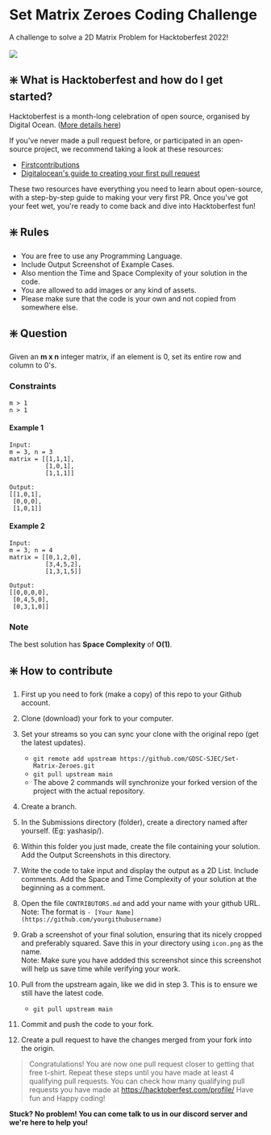 # Set Matrix Zeroes Coding Challenge

A challenge to solve a 2D Matrix Problem for Hacktoberfest 2022!<br /><br />
<img src="https://img.shields.io/badge/DIFFICULTY-Easy-228B22?style=for-the-badge&logo=OpenProject" />

## ❇️ What is Hacktoberfest and how do I get started?

Hacktoberfest is a month-long celebration of open source, organised by Digital Ocean. ([More details here](https://hacktoberfest.com/participation/))

If you've never made a pull request before, or participated in an open-source project, we recommend taking a look at these resources:

- [Firstcontributions](https://github.com/firstcontributions/first-contributions)
- [Digitalocean's guide to creating your first pull request](https://www.youtube.com/watch?v=nkuYH40cjo4)

These two resources have everything you need to learn about open-source, with a step-by-step guide to making your very first PR. Once you've got your feet wet, you're ready to come back and dive into Hacktoberfest fun!

## ❇️ Rules

- You are free to use any Programming Language.
- Include Output Screenshot of Example Cases.
- Also mention the Time and Space Complexity of your solution in the code.
- You are allowed to add images or any kind of assets.
- Please make sure that the code is your own and not copied from somewhere else.

## ❇️ Question
Given an **m x n** integer matrix, if an element is 0, set its entire row and column to 0's.

### Constraints
	m > 1
	n > 1

#### Example 1
	
	Input:
    m = 3, n = 3
    matrix = [[1,1,1],
              [1,0,1],
              [1,1,1]]

	Output: 
	[[1,0,1],
	 [0,0,0],
	 [1,0,1]]

#### Example 2

	Input:
    m = 3, n = 4
	matrix = [[0,1,2,0],
			  [3,4,5,2],
			  [1,3,1,5]]

	Output:
	[[0,0,0,0],
	 [0,4,5,0],
	 [0,3,1,0]]

### Note
The best solution has **Space Complexity** of **O(1)**.

## ❇️ How to contribute

1. First up you need to fork (make a copy) of this repo to your Github account.

2. Clone (download) your fork to your computer.

3. Set your streams so you can sync your clone with the original repo (get the latest updates).

   - `git remote add upstream https://github.com/GDSC-SJEC/Set-Matrix-Zeroes.git `
   - `git pull upstream main`
   - The above 2 commands will synchronize your forked version of the project with the actual repository.

4. Create a branch.

5. In the Submissions directory (folder), create a directory named after yourself. (Eg: yashasip/).

6. Within this folder you just made, create the file containing your solution. Add the Output Screenshots in this directory.

7. Write the code to take input and display the output as a 2D List. Include comments. Add the Space and Time Complexity of your solution at the beginning as a comment.

8. Open the file `CONTRIBUTORS.md` and add your name with your github URL.
   <br />Note: The format is `- [Your Name](https://github.com/yourgithubusername)`

9. Grab a screenshot of your final solution, ensuring that its nicely cropped and preferably squared. Save this in your directory using `icon.png` as the name.
    <br />Note: Make sure you have addded this screenshot since this screenshot will help us save time while verifying your work.

10. Pull from the upstream again, like we did in step 3. This is to ensure we still have the latest code.

    - `git pull upstream main`

11. Commit and push the code to your fork.

12. Create a pull request to have the changes merged from your fork into the origin.

> Congratulations! You are now one pull request closer to getting that free t-shirt. Repeat these steps until you have made at least 4 qualifying pull requests. You can check how many qualifying pull requests you have made at <https://hacktoberfest.com/profile/> Have fun and Happy coding!

**Stuck? No problem! You can come talk to us in our discord server and we're here to help you!**
